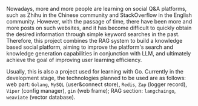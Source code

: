 Nowadays, more and more people are learning on social Q&A platforms, such as Zhihu in the Chinese community and StackOverflow in the English community. However, with the passage of time, there have been more and more posts on such websites, and it has become difficult to quickly obtain the desired information through simple keyword searches in the past. Therefore, this project combines the RAG system to build a knowledge based social platform, aiming to improve the platform's search and knowledge generation capabilities in conjunction with LLM, and ultimately achieve the goal of improving user learning efficiency.

Usually, this is also a project used for learning with Go.
Currently in the development stage, the technologies planned to be used are as follows: web part: `Golang`, `MySQL` (user&connect store), `Redis`, `Zap` (logger record), `Viper` (config manager), `gin` (web frame); RAG section: `langchaingo`, `weaviate` (vector database).